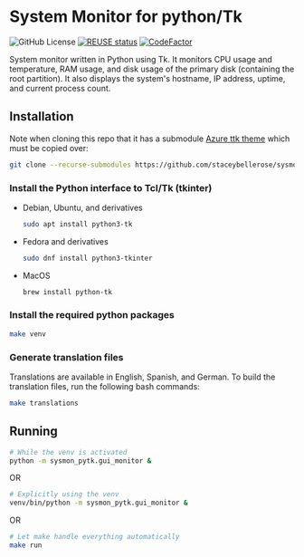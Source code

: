 # System Monitor for python/Tk

<!--
SPDX-FileCopyrightText: © 2024 2024 Stacey Adams <stacey.belle.rose@gmail.com>

SPDX-License-Identifier: MIT
-->

![GitHub License](https://img.shields.io/github/license/staceybellerose/sysmon-pytk)
[![REUSE status](https://api.reuse.software/badge/github.com/staceybellerose/sysmon-pytk)](https://api.reuse.software/info/github.com/staceybellerose/sysmon-pytk)
[![CodeFactor](https://www.codefactor.io/repository/github/staceybellerose/sysmon-pytk/badge)](https://www.codefactor.io/repository/github/staceybellerose/sysmon-pytk)

System monitor written in Python using Tk. It monitors CPU usage and
temperature, RAM usage, and disk usage of the primary disk (containing the
root partition). It also displays the system's hostname, IP address, uptime,
and current process count.

## Installation

Note when cloning this repo that it has a submodule
[Azure ttk theme](https://github.com/rdbende/Azure-ttk-theme)
which must be copied over:

```bash
git clone --recurse-submodules https://github.com/staceybellerose/sysmon-pytk.git
```

### Install the Python interface to Tcl/Tk (tkinter)

* Debian, Ubuntu, and derivatives

    ```bash
    sudo apt install python3-tk
    ```

* Fedora and derivatives

    ```bash
    sudo dnf install python3-tkinter
    ```

* MacOS

    ```bash
    brew install python-tk
    ```

### Install the required python packages

```bash
make venv
```

### Generate translation files

Translations are available in English, Spanish, and German. To build the translation
files, run the following bash commands:

```bash
make translations
```

## Running

```bash
# While the venv is activated
python -m sysmon_pytk.gui_monitor &
```

OR

```bash
# Explicitly using the venv
venv/bin/python -m sysmon_pytk.gui_monitor &
```

OR

```bash
# Let make handle everything automatically
make run
```
